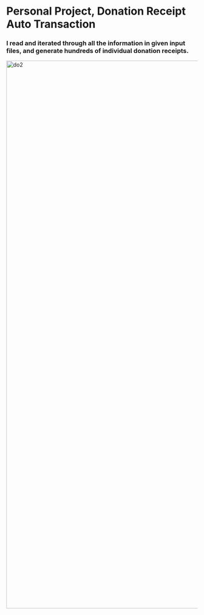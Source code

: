 # Personal Project, Donation Receipt Auto Transaction

### I read and iterated through all the information in given input files, and generate hundreds of individual donation receipts.


<div>
<img width="1438" alt="do2" src="https://user-images.githubusercontent.com/41497194/72028913-22683200-3239-11ea-92fa-e1e4592e9bcd.png">
</div>
